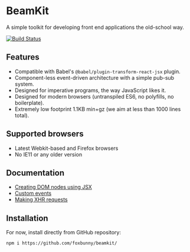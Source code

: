 # BeamKit

A simple toolkit for developing front end applications the old-school way.

[![Build Status](https://travis-ci.org/foxbunny/beamkit.svg?branch=master)](https://travis-ci.org/foxbunny/beamkit)

## Features

- Compatible with Babel's `@babel/plugin-transform-react-jsx` plugin.
- Component-less event-driven architecture with a simple pub-sub system.
- Designed for imperative programs, the way JavaScript likes it.
- Designed for modern browsers (untranspiled ES6, no polyfills, no boilerplate).
- Extremely low footprint 1.1KB min+gz (we aim at less than 1000 lines total).

## Supported browsers

- Latest Webkit-based and Firefox browsers
- No IE11 or any older version

## Documentation

- [Creating DOM nodes using JSX](./docs/h.md)
- [Custom events](./docs/hub.md)
- [Making XHR requests](./docs/xhr.md)

## Installation

For now, install directly from GitHub repository:

```
npm i https://github.com/foxbunny/beamkit/
```
